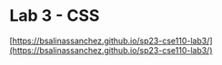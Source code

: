 # Lab 3 - CSS

[https://bsalinassanchez.github.io/sp23-cse110-lab3/](https://bsalinassanchez.github.io/sp23-cse110-lab3/)
